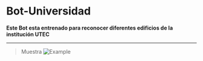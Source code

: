 # Bot-Universidad
**Este Bot esta entrenado para reconocer diferentes edificios de la institución UTEC**
***

>Muestra
![Example](https://github.com/MariaDelCarmenHernandezDiaz/Bot-Universidad/blob/master/Evidence.jpg "Edificio J")

